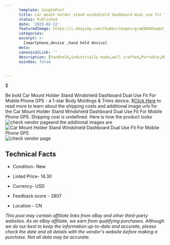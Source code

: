 ```yaml
---
      template: SinglePost
      title: car mount holder stand windshield dashboard dual use fit for mobile phone gps
      status: Published
      date: '2023-02-12'
      featuredImage: https://i.ebayimg.com/thumbs/images/g/wE8AAOSwqwtjVgFD/s-l225.jpg
      categories: 
      excerpt: >-
        [smartphone,device ,hand held device]
      meta:
      canonicalLink: ''
      description: [handheld,industrially made,well crafted,Portable,Mobile,Compact,Convenient,Lightweight,Maneuverable,Man-portable,Miniature,Carriable,Hand-held,Light,Holdable,Transportable,Mobile device,Pocket-sized,On-the-go,Wireless,Cordless,Compact size,Convenient size, smartphone,device ,hand held device]
      noindex: false
      
        
---
```

$

Be bold Car Mount Holder Stand Windshield Dashboard Dual Use Fit For Mobile Phone GPS - a 1-star Body Moldings & Trims device.
$[Click Here](https://www.ebay.com/itm/304673455733?fits=Make%3AMercury&hash=item46eff3fe75%3Ag%3AwE8AAOSwqwtjVgFD&mkevt=1&mkcid=1&mkrid=711-53200-19255-0&campid=%253CePNCampaignId%253E&customid=%253CreferenceId%253E&toolid=10049) to read more to learn about the shipping costs and additional image urls for the Car Mount Holder Stand Windshield Dashboard Dual Use Fit For Mobile Phone GPS. Shipping cost is undefined. Here is how the product looks ![check vendor page](https://i.ebayimg.com/thumbs/images/g/wE8AAOSwqwtjVgFD/s-l225.jpg)and the additional images are![Car Mount Holder Stand Windshield Dashboard Dual Use Fit For Mobile Phone GPS](https://i.ebayimg.com/images/g/wE8AAOSwqwtjVgFD/s-l1200.jpg)![check vendor page](https://origin-galleryplus.ebayimg.com/ws/web/304673455733_2_0_1/225x225.jpg,https://origin-galleryplus.ebayimg.com/ws/web/304673455733_3_0_1/225x225.jpg,https://origin-galleryplus.ebayimg.com/ws/web/304673455733_4_0_1/225x225.jpg,https://origin-galleryplus.ebayimg.com/ws/web/304673455733_5_0_1/225x225.jpg,https://origin-galleryplus.ebayimg.com/ws/web/304673455733_6_0_1/225x225.jpg,https://origin-galleryplus.ebayimg.com/ws/web/304673455733_7_0_1/225x225.jpg,https://origin-galleryplus.ebayimg.com/ws/web/304673455733_8_0_1/225x225.jpg,https://origin-galleryplus.ebayimg.com/ws/web/304673455733_9_0_1/225x225.jpg,https://origin-galleryplus.ebayimg.com/ws/web/304673455733_10_0_1/225x225.jpg,https://origin-galleryplus.ebayimg.com/ws/web/304673455733_11_0_1/225x225.jpg,https://origin-galleryplus.ebayimg.com/ws/web/304673455733_12_0_1/225x225.jpg)



 ## Technical Facts 



     
      

 - Condition- New 


      

 - Listed Price- 14.30 


      

 - Currency- USD 


      

 - Feedback score - 2807 


      

 - Location - CN 


      
      

 *_This post may contain affiliate links from eBay and other third-party websites. As an eBay affiliate, we earn from qualifying purchases. Although we do our best to keep the information up-to-date and accurate, please check the date and all details with the vendor's website before making a purchase. Not all data may be accurate._*






